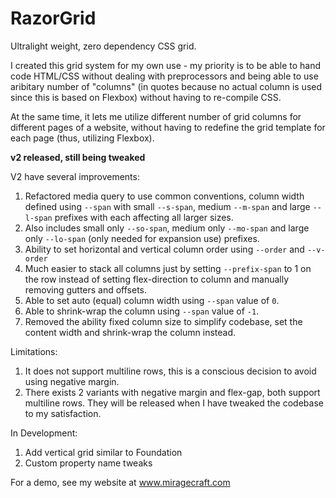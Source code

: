 # RazorGrid
Ultralight weight, zero dependency CSS grid.

I created this grid system for my own use - my priority is to be able to hand code HTML/CSS without dealing with preprocessors and being able to use aribitary number of "columns" (in quotes because no actual column is used since this is based on Flexbox) without having to re-compile CSS.

At the same time, it lets me utilize different number of grid columns for different pages of a website, without having to redefine the grid template for each page (thus, utilizing Flexbox).

**v2 released, still being tweaked**

V2 have several improvements:

  1. Refactored media query to use common conventions, column width defined using `--span` with small `--s-span`, medium `--m-span` and large `--l-span` prefixes with each affecting all larger sizes.
  2. Also includes small only `--so-span`, medium only `--mo-span` and large only `--lo-span` (only needed for expansion use) prefixes.
  3. Ability to set horizontal and vertical column order using `--order` and `--v-order`
  4. Much easier to stack all columns just by setting `--prefix-span` to 1 on the row instead of setting flex-direction to column and manually removing gutters and offsets.
  5. Able to set auto (equal) column width using `--span` value of `0`.
  6. Able to shrink-wrap the column using `--span` value of `-1`.
  7. Removed the ability fixed column size to simplify codebase, set the content width and shrink-wrap the column instead.

Limitations:

  1. It does not support multiline rows, this is a conscious decision to avoid using negative margin.
  2. There exists 2 variants with negative margin and flex-gap, both support multiline rows. They will be released when I have tweaked the codebase to my satisfaction.

In Development:

  1. Add vertical grid similar to Foundation
  2. Custom property name tweaks

For a demo, see my website at www.miragecraft.com
